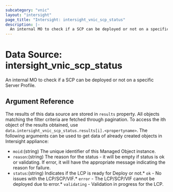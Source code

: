 ```yaml
---
subcategory: "vnic"
layout: "intersight"
page_title: "Intersight: intersight_vnic_scp_status"
description: |-
  An internal MO to check if a SCP can be deployed or not on a specific Server Profile.
---
```


# Data Source: intersight_vnic_scp_status
An internal MO to check if a SCP can be deployed or not on a specific Server Profile.
## Argument Reference
The results of this data source are stored in `results` property.
All objects matching the filter criteria are fetched through pagination.
To access the ith object of the results obtained, use `data.intersight_vnic_scp_status.results[i].<propertyname>`.
The following arguments can be used to get data of already created objects in Intersight appliance:
* `moid`:(string) The unique identifier of this Managed Object instance. 
* `reason`:(string) The reason for the status - it will be empty if status is ok or validating. If error, it will have the appropriate message indicating the reason for failure. 
* `status`:(string) Indicates if the LCP is ready for Deploy or not.* `ok` - No issues with the LCP/SCP/VIF.* `error` - The LCP/SCP/VIF cannot be deployed due to error.* `validating` - Validation in progress for the LCP. 
 
